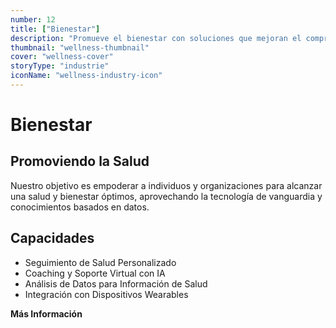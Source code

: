 ```yaml
---
number: 12
title: ["Bienestar"]
description: "Promueve el bienestar con soluciones que mejoran el compromiso del paciente, optimizan la entrega de servicios y mejoran los resultados de salud."
thumbnail: "wellness-thumbnail"
cover: "wellness-cover"
storyType: "industrie"
iconName: "wellness-industry-icon"
---
```


# Bienestar

## Promoviendo la Salud

Nuestro objetivo es empoderar a individuos y organizaciones para alcanzar una salud y bienestar óptimos, aprovechando la tecnología de vanguardia y conocimientos basados en datos.

## Capacidades

* Seguimiento de Salud Personalizado
* Coaching y Soporte Virtual con IA
* Análisis de Datos para Información de Salud
* Integración con Dispositivos Wearables

**Más Información**